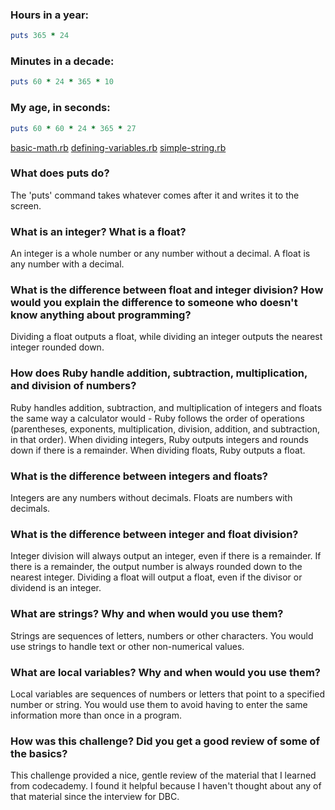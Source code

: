 ### Hours in a year:
```ruby
puts 365 * 24
```
### Minutes in a decade:
```ruby
puts 60 * 24 * 365 * 10
```
### My age, in seconds:
```ruby
puts 60 * 60 * 24 * 365 * 27
```
[basic-math.rb](https://github.com/sjones88/phase-0/blob/master/week-4/basic-math.rb)
[defining-variables.rb](https://github.com/sjones88/phase-0/blob/master/week-4/defining-variables.rb)
[simple-string.rb](https://github.com/sjones88/phase-0/blob/master/week-4/simple-string.rb)

### What does puts do?

The 'puts' command takes whatever comes after it and writes it to the screen.

### What is an integer? What is a float?

An integer is a whole number or any number without a decimal. A float is any number with a decimal.

### What is the difference between float and integer division? How would you explain the difference to someone who doesn't know anything about programming?

Dividing a float outputs a float, while dividing an integer outputs the nearest integer rounded down.

### How does Ruby handle addition, subtraction, multiplication, and division of numbers?
Ruby handles addition, subtraction, and multiplication of integers and floats the same way a calculator would - Ruby follows the order of operations (parentheses, exponents, multiplication, division, addition, and subtraction, in that order). When dividing integers, Ruby outputs integers and rounds down if there is a remainder. When dividing floats, Ruby outputs a float.

### What is the difference between integers and floats?
Integers are any numbers without decimals. Floats are numbers with decimals.


### What is the difference between integer and float division?
Integer division will always output an integer, even if there is a remainder. If there is a remainder, the output number is always rounded down to the nearest integer. Dividing a float will output a float, even if the divisor or dividend is an integer.


### What are strings? Why and when would you use them?
Strings are sequences of letters, numbers or other characters. You would use strings to handle text or other non-numerical values.


### What are local variables? Why and when would you use them?
Local variables are sequences of numbers or letters that point to a specified number or string. You would use them to avoid having to enter the same information more than once in a program.

### How was this challenge? Did you get a good review of some of the basics?
This challenge provided a nice, gentle review of the material that I learned from codecademy. I found it helpful because I haven't thought about any of that material since the interview for DBC.

